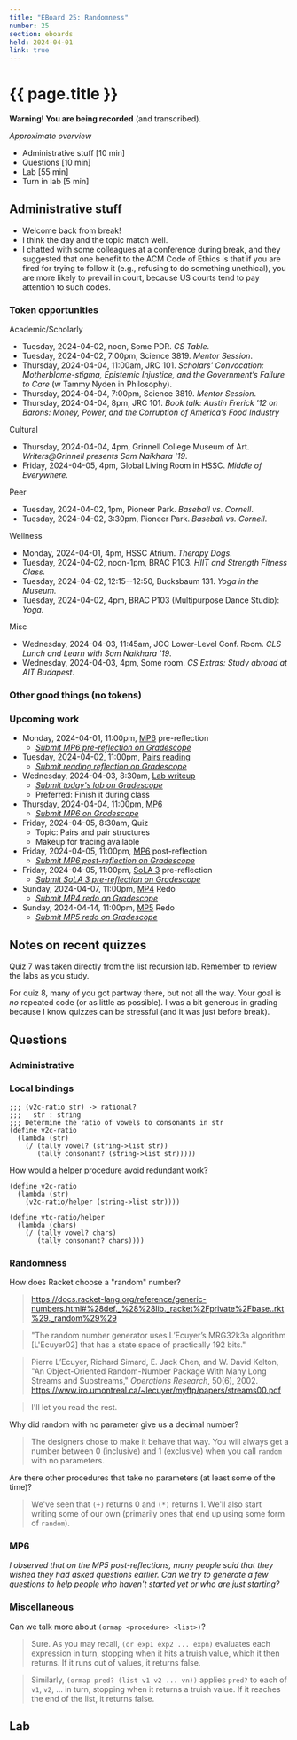 ```yaml
---
title: "EBoard 25: Randomness"
number: 25
section: eboards
held: 2024-04-01
link: true
---
```

# {{ page.title }}

**Warning! You are being recorded** (and transcribed).

_Approximate overview_

* Administrative stuff [10 min]
* Questions [10 min]
* Lab [55 min]
* Turn in lab [5 min]

Administrative stuff
--------------------

* Welcome back from break!
* I think the day and the topic match well.
* I chatted with some colleagues at a conference during break, and they
  suggested that one benefit to the ACM Code of Ethics is that if you
  are fired for trying to follow it (e.g., refusing to do something
  unethical), you are more likely to prevail in court, because US courts
  tend to pay attention to such codes.

### Token opportunities

Academic/Scholarly

* Tuesday, 2024-04-02, noon, Some PDR.
  _CS Table_.
* Tuesday, 2024-04-02, 7:00pm, Science 3819.
  _Mentor Session_.
* Thursday, 2024-04-04, 11:00am, JRC 101.
  _Scholars' Convocation: Motherblame-stigma, Epistemic Injustice, and the Government’s Failure to Care_ (w Tammy Nyden in Philosophy).
* Thursday, 2024-04-04, 7:00pm, Science 3819.
  _Mentor Session_.
* Thursday, 2024-04-04, 8pm, JRC 101.
  _Book talk: Austin Frerick '12 on Barons: Money, Power, and the Corruption of America’s Food Industry_

Cultural

* Thursday, 2024-04-04, 4pm, Grinnell College Museum of Art.
  _Writers@Grinnell presents Sam Naikhara '19_.
* Friday, 2024-04-05, 4pm, Global Living Room in HSSC.
  _Middle of Everywhere._

Peer

* Tuesday, 2024-04-02, 1pm, Pioneer Park.
  _Baseball vs. Cornell_.
* Tuesday, 2024-04-02, 3:30pm, Pioneer Park.
  _Baseball vs. Cornell_.

Wellness

* Monday, 2024-04-01, 4pm, HSSC Atrium.
  _Therapy Dogs_.
* Tuesday, 2024-04-02, noon-1pm, BRAC P103.
  _HIIT and Strength Fitness Class._
* Tuesday, 2024-04-02, 12:15--12:50, Bucksbaum 131.
  _Yoga in the Museum._
* Tuesday, 2024-04-02, 4pm, BRAC P103 (Multipurpose Dance Studio):
  _Yoga_.

Misc

* Wednesday, 2024-04-03, 11:45am, JCC Lower-Level Conf. Room.
  _CLS Lunch and Learn with Sam Naikhara '19_.
* Wednesday, 2024-04-03, 4pm, Some room.
  _CS Extras: Study abroad at AIT Budapest_.

### Other good things (no tokens)

### Upcoming work

* Monday, 2024-04-01, 11:00pm, [MP6](../mps/mp06) pre-reflection
    * [_Submit MP6 pre-reflection on Gradescope_](https://www.gradescope.com/courses/690100/assignments/4217838/)
* Tuesday, 2024-04-02, 11:00pm, [Pairs reading](../readings/pairs)
    * [_Submit reading reflection on Gradescope_](https://www.gradescope.com/courses/690100/assignments/4248425/)
* Wednesday, 2024-04-03, 8:30am, [Lab writeup](../labs/...)
    * [_Submit today's lab on Gradescope_](...)
    * Preferred: Finish it during class
* Thursday, 2024-04-04, 11:00pm, [MP6](../mps/mp06)
    * [_Submit MP6 on Gradescope_](https://www.gradescope.com/courses/690100/assignments/4217671/)
* Friday, 2024-04-05, 8:30am, Quiz
    * Topic: Pairs and pair structures
    * Makeup for tracing available
* Friday, 2024-04-05, 11:00pm, [MP6](../mps/mp06) post-reflection
    * [_Submit MP6 post-reflection on Gradescope_](https://www.gradescope.com/courses/690100/assignments/4217839)
* Friday, 2024-04-05, 11:00pm, [SoLA 3](../las) pre-reflection
    * [_Submit SoLA 3 pre-reflection on Gradescope_](https://www.gradescope.com/courses/690100/assignments/4248181)
* Sunday, 2024-04-07, 11:00pm, [MP4](../mps/mp04) Redo
    * [_Submit MP4 redo on Gradescope_](https://www.gradescope.com/courses/690100/assignments/4217681)
* Sunday, 2024-04-14, 11:00pm, [MP5](../mps/mp05) Redo
    * [_Submit MP5 redo on Gradescope_](https://www.gradescope.com/courses/690100/assignments/4248212)

Notes on recent quizzes
-----------------------

Quiz 7 was taken directly from the list recursion lab. Remember to
review the labs as you study.

For quiz 8, many of you got partway there, but not all the way.
Your goal is *no* repeated code (or as little as possible). I was
a bit generous in grading because I know quizzes can be stressful
(and it was just before break).


Questions
---------

### Administrative

### Local bindings

```
;;; (v2c-ratio str) -> rational?
;;;   str : string
;;; Determine the ratio of vowels to consonants in str
(define v2c-ratio
  (lambda (str)
    (/ (tally vowel? (string->list str))
       (tally consonant? (string->list str)))))
```

How would a helper procedure avoid redundant work?

```
(define v2c-ratio
  (lambda (str)
    (v2c-ratio/helper (string->list str))))

(define vtc-ratio/helper
  (lambda (chars)
    (/ (tally vowel? chars)
       (tally consonant? chars))))
```

### Randomness

How does Racket choose a "random" number?

> https://docs.racket-lang.org/reference/generic-numbers.html#%28def._%28%28lib._racket%2Fprivate%2Fbase..rkt%29._random%29%29

> "The random number generator uses L’Ecuyer’s MRG32k3a algorithm
  [L'Ecuyer02] that has a state space of practically 192 bits."

> Pierre L’Ecuyer, Richard Simard, E. Jack Chen, and W. David Kelton,
  "An Object-Oriented Random-Number Package With Many Long Streams
  and Substreams," _Operations Research_, 50(6), 2002.
  <https://www.iro.umontreal.ca/~lecuyer/myftp/papers/streams00.pdf>

> I'll let you read the rest.

Why did random with no parameter give us a decimal number?

> The designers chose to make it behave that way. You will always
  get a number between 0 (inclusive) and 1 (exclusive) when you call
  `random` with no parameters.

Are there other procedures that take no parameters (at least some of the 
time)?

> We've seen that `(+)` returns 0 and `(*)` returns 1. We'll also
  start writing some of our own (primarily ones that end up using
  some form of `random`).

### MP6

_I observed that on the MP5 post-reflections, many people said that they
wished they had asked questions earlier. Can we try to generate a few
questions to help people who haven't started yet or who are just starting?_

### Miscellaneous

Can we talk more about `(ormap <procedure> <list>)`?

> Sure. As you may recall, `(or exp1 exp2 ... expn)` evaluates each
  expression in turn, stopping when it hits a truish value, which it
  then returns. If it runs out of values, it returns false.

> Similarly, `(ormap pred? (list v1 v2 ... vn))` applies `pred?` to
  each of `v1`, `v2`, ... in turn, stopping when it returns a truish
  value. If it reaches the end of the list, it returns false.

Lab
---
